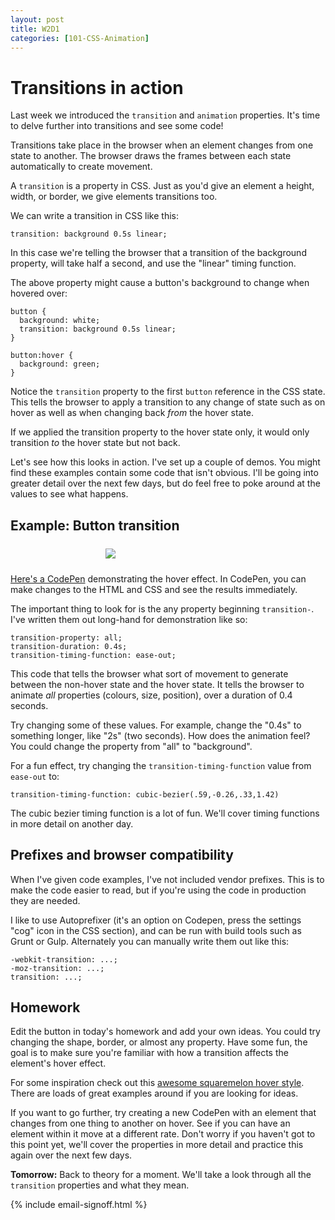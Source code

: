 ```yaml
---
layout: post
title: W2D1
categories: [101-CSS-Animation]
---
```


# Transitions in action

Last week we introduced the `transition` and `animation` properties. It's time to delve further into transitions and see some code!

Transitions take place in the browser when an element changes from one state to another. The browser draws the frames between each state automatically to create movement.

A `transition` is a property in CSS. Just as you'd give an element a height, width, or border, we give elements transitions too.

We can write a transition in CSS like this:

    transition: background 0.5s linear;

In this case we're telling the browser that a transition of the background property, will take half a second, and use the "linear" timing function.

The above property might cause a button's background to change when hovered over:

    button {
      background: white;
      transition: background 0.5s linear;
    }

    button:hover {
      background: green;
    }

Notice the `transition` property to the first `button` reference in the CSS state. This tells the browser to apply a transition to any change of state such as on hover as well as when changing back *from* the hover state.

If we applied the transition property to the hover state only, it would only transition *to* the hover state but not back.

Let's see how this looks in action. I've set up a couple of demos. You might find these examples contain some code that isn't obvious. I'll be going into greater detail over the next few days, but do feel free to poke around at the values to see what happens.

## Example: Button transition

<div class="example">
  <img src="http://s3.amazonaws.com/course-images/button.gif" style="max-width: 200px; margin: 24px auto; display: block;">
</div>

[Here's a CodePen](http://codepen.io/donovanh/pen/MYQdZd) demonstrating the hover effect. In CodePen, you can make changes to the HTML and CSS and see the results immediately.

The important thing to look for is the any property beginning `transition-`. I've written them out long-hand for demonstration like so:

    transition-property: all;
    transition-duration: 0.4s;
    transition-timing-function: ease-out;

This code that tells the browser what sort of movement to generate between the non-hover state and the hover state. It tells the browser to animate *all* properties (colours, size, position), over a duration of 0.4 seconds.

Try changing some of these values. For example, change the "0.4s" to something longer, like "2s" (two seconds). How does the animation feel? You could change the property from "all" to "background".

For a fun effect, try changing the `transition-timing-function` value from `ease-out` to:

    transition-timing-function: cubic-bezier(.59,-0.26,.33,1.42)

The cubic bezier timing function is a lot of fun. We'll cover timing functions in more detail on another day.

## Prefixes and browser compatibility

When I've given code examples, I've not included vendor prefixes. This is to make the code easier to read, but if you're using the code in production they are needed.

I like to use Autoprefixer (it's an option on Codepen, press the settings "cog" icon in the CSS section), and can be run with build tools such as Grunt or Gulp. Alternately you can manually write them out like this:

    -webkit-transition: ...;
    -moz-transition: ...;
    transition: ...;

<div class="callout">
  <h2>Homework</h2>

  <p>Edit the button in today's homework and add your own ideas. You could try changing the shape, border, or almost any property. Have some fun, the goal is to make sure you're familiar with how a transition affects the element's hover effect.</p>

  <p>For some inspiration check out this <a href="http://codepen.io/nxtonic/pen/gbZNKJ">awesome squaremelon hover style</a>. There are loads of great examples around if you are looking for ideas.</p>

  <p>If you want to go further, try creating a new CodePen with an element that changes from one thing to another on hover. See if you can have an element within it move at a different rate. Don't worry if you haven't got to this point yet, we'll cover the properties in more detail and practice this again over the next few days.</p>
  
</div>

**Tomorrow:** Back to theory for a moment. We'll take a look through all the `transition` properties and what they mean.

{% include email-signoff.html %}
